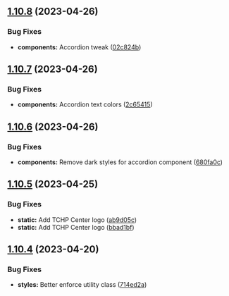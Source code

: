 ## [1.10.8](https://github.com/jacecotton/tcds/compare/v1.10.7...v1.10.8) (2023-04-26)


### Bug Fixes

* **components:** Accordion tweak ([02c824b](https://github.com/jacecotton/tcds/commit/02c824b4c4720ad42a717864e6b0536e2b6aedec))



## [1.10.7](https://github.com/jacecotton/tcds/compare/v1.10.6...v1.10.7) (2023-04-26)


### Bug Fixes

* **components:** Accordion text colors ([2c65415](https://github.com/jacecotton/tcds/commit/2c6541556436c3e3fc2f75b6d6427ce9dee814f1))



## [1.10.6](https://github.com/jacecotton/tcds/compare/v1.10.5...v1.10.6) (2023-04-26)


### Bug Fixes

* **components:** Remove dark styles for accordion component ([680fa0c](https://github.com/jacecotton/tcds/commit/680fa0c037b87e225fc8d3bbba42589cd9367b47))



## [1.10.5](https://github.com/jacecotton/tcds/compare/v1.10.4...v1.10.5) (2023-04-25)


### Bug Fixes

* **static:** Add TCHP Center logo ([ab9d05c](https://github.com/jacecotton/tcds/commit/ab9d05c8b48299ee576e5e49c80ed6847dcf933c))
* **static:** Add TCHP Center logo ([bbad1bf](https://github.com/jacecotton/tcds/commit/bbad1bf5ed8f48f99ab40aec9c1d755f0483af2c))



## [1.10.4](https://github.com/jacecotton/tcds/compare/v1.10.3...v1.10.4) (2023-04-20)


### Bug Fixes

* **styles:** Better enforce utility class ([714ed2a](https://github.com/jacecotton/tcds/commit/714ed2aa09fb769f11850a417217e13cc6a28183))



